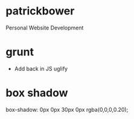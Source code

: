 # patrickbower
Personal Website Development

# grunt
- Add back in JS uglify

# box shadow
box-shadow: 0px 0px 30px 0px rgba(0,0,0,0.20);
